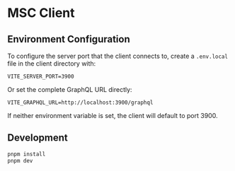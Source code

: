 # MSC Client

## Environment Configuration

To configure the server port that the client connects to, create a `.env.local` file in the client directory with:

```
VITE_SERVER_PORT=3900
```

Or set the complete GraphQL URL directly:

```
VITE_GRAPHQL_URL=http://localhost:3900/graphql
```

If neither environment variable is set, the client will default to port 3900.

## Development

```bash
pnpm install
pnpm dev
```
